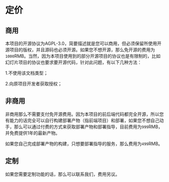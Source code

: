 # 定价

## 商用

本项目的开源协议为AGPL-3.0，简要描述就是您可以商用，但必须保留所使用开源项目的版权，并且源码也必须开源。如果您不想开源，那么免开源的费用为`1000`RMB。当然，因为本项目使用到的部分开源项目的协议也是有限制的，比如幻灯片项目的协议也要求要开源代码，针对此问题，有以下几种方法：

1.不使用该文档类型；

2.向原项目开发者获取授权；

## 非商用

非商用那么不需要支付免开源费用。因为本项目的前后端代码都完全开源，所以您有能力的话完全可以自行构建部署产物（指前端项目）和部署，如果您不想自己动手，那么可以通过付费的方式来获取部署产物和部署指导，目前费用为`999`RMB，并免费提供1年的最新产物。

如果您自己完成部署产物的构建，只想要部署指导的服务，那么费用为`499`RMB。

## 定制

如果您需要定制功能的话，那么可以联系我们，费用另议。